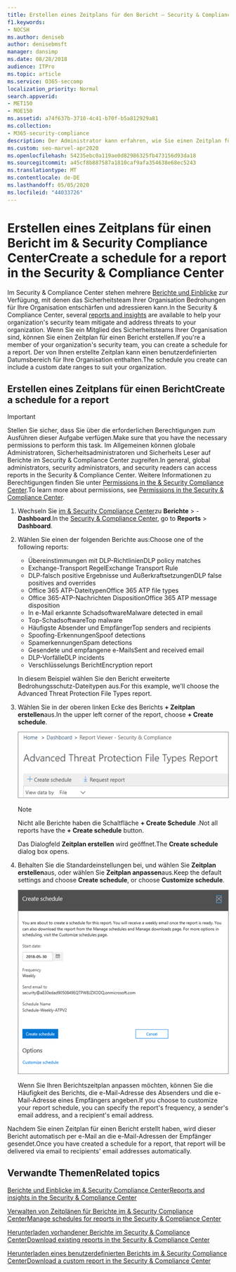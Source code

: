 ```yaml
---
title: Erstellen eines Zeitplans für den Bericht – Security & Compliance Center
f1.keywords:
- NOCSH
ms.author: deniseb
author: denisebmsft
manager: dansimp
ms.date: 08/28/2018
audience: ITPro
ms.topic: article
ms.service: O365-seccomp
localization_priority: Normal
search.appverid:
- MET150
- MOE150
ms.assetid: a74f637b-3710-4c41-b70f-b5a812929a81
ms.collection:
- M365-security-compliance
description: Der Administrator kann erfahren, wie Sie einen Zeitplan für einen Bericht im Security &amp; Compliance Center in Office 365 einrichten.
ms.custom: seo-marvel-apr2020
ms.openlocfilehash: 54235ebc0a119ae0d82986325fb473156d93da18
ms.sourcegitcommit: a45cf8b887587a1810caf9afa354638e68ec5243
ms.translationtype: MT
ms.contentlocale: de-DE
ms.lasthandoff: 05/05/2020
ms.locfileid: "44033726"
---
```

# <a name="create-a-schedule-for-a-report-in-the-security-amp-compliance-center"></a><span data-ttu-id="f7e34-103">Erstellen eines Zeitplans für einen Bericht im &amp; Security Compliance Center</span><span class="sxs-lookup"><span data-stu-id="f7e34-103">Create a schedule for a report in the Security &amp; Compliance Center</span></span>

<span data-ttu-id="f7e34-104">Im Security &amp; Compliance Center stehen mehrere [Berichte und Einblicke](reports-and-insights-in-security-and-compliance.md) zur Verfügung, mit denen das Sicherheitsteam Ihrer Organisation Bedrohungen für Ihre Organisation entschärfen und adressieren kann.</span><span class="sxs-lookup"><span data-stu-id="f7e34-104">In the Security &amp; Compliance Center, several [reports and insights](reports-and-insights-in-security-and-compliance.md) are available to help your organization's security team mitigate and address threats to your organization.</span></span> <span data-ttu-id="f7e34-105">Wenn Sie ein Mitglied des Sicherheitsteams Ihrer Organisation sind, können Sie einen Zeitplan für einen Bericht erstellen.</span><span class="sxs-lookup"><span data-stu-id="f7e34-105">If you're a member of your organization's security team, you can create a schedule for a report.</span></span> <span data-ttu-id="f7e34-106">Der von Ihnen erstellte Zeitplan kann einen benutzerdefinierten Datumsbereich für Ihre Organisation enthalten.</span><span class="sxs-lookup"><span data-stu-id="f7e34-106">The schedule you create can include a custom date ranges to suit your organization.</span></span> 
  
## <a name="create-a-schedule-for-a-report"></a><span data-ttu-id="f7e34-107">Erstellen eines Zeitplans für einen Bericht</span><span class="sxs-lookup"><span data-stu-id="f7e34-107">Create a schedule for a report</span></span>

> [!IMPORTANT]
> <span data-ttu-id="f7e34-108">Stellen Sie sicher, dass Sie über die erforderlichen Berechtigungen zum Ausführen dieser Aufgabe verfügen.</span><span class="sxs-lookup"><span data-stu-id="f7e34-108">Make sure that you have the necessary permissions to perform this task.</span></span> <span data-ttu-id="f7e34-109">Im Allgemeinen können globale Administratoren, Sicherheitsadministratoren und Sicherheits Leser auf Berichte im Security &amp; Compliance Center zugreifen.</span><span class="sxs-lookup"><span data-stu-id="f7e34-109">In general, global administrators, security administrators, and security readers can access reports in the Security &amp; Compliance Center.</span></span> <span data-ttu-id="f7e34-110">Weitere Informationen zu Berechtigungen finden Sie unter [Permissions in the &amp; Security Compliance Center](permissions-in-the-security-and-compliance-center.md).</span><span class="sxs-lookup"><span data-stu-id="f7e34-110">To learn more about permissions, see [Permissions in the Security &amp; Compliance Center](permissions-in-the-security-and-compliance-center.md).</span></span>
  
1. <span data-ttu-id="f7e34-111">Wechseln Sie [im &amp; Security Compliance Center](https://protection.office.com)zu **Berichte** \> - **Dashboard**.</span><span class="sxs-lookup"><span data-stu-id="f7e34-111">In the [Security &amp; Compliance Center](https://protection.office.com), go to **Reports** \> **Dashboard**.</span></span>
    
2. <span data-ttu-id="f7e34-112">Wählen Sie einen der folgenden Berichte aus:</span><span class="sxs-lookup"><span data-stu-id="f7e34-112">Choose one of the following reports:</span></span> 

    - <span data-ttu-id="f7e34-113">Übereinstimmungen mit DLP-Richtlinien</span><span class="sxs-lookup"><span data-stu-id="f7e34-113">DLP policy matches</span></span>
    - <span data-ttu-id="f7e34-114">Exchange-Transport Regel</span><span class="sxs-lookup"><span data-stu-id="f7e34-114">Exchange Transport Rule</span></span>
    - <span data-ttu-id="f7e34-115">DLP-falsch positive Ergebnisse und Außerkraftsetzungen</span><span class="sxs-lookup"><span data-stu-id="f7e34-115">DLP false positives and overrides</span></span>
    - <span data-ttu-id="f7e34-116">Office 365 ATP-Dateitypen</span><span class="sxs-lookup"><span data-stu-id="f7e34-116">Office 365 ATP file types</span></span>
    - <span data-ttu-id="f7e34-117">Office 365-ATP-Nachrichten Disposition</span><span class="sxs-lookup"><span data-stu-id="f7e34-117">Office 365 ATP message disposition</span></span>
    - <span data-ttu-id="f7e34-118">In e-Mail erkannte Schadsoftware</span><span class="sxs-lookup"><span data-stu-id="f7e34-118">Malware detected in email</span></span>
    - <span data-ttu-id="f7e34-119">Top-Schadsoftware</span><span class="sxs-lookup"><span data-stu-id="f7e34-119">Top malware</span></span>
    - <span data-ttu-id="f7e34-120">Häufigste Absender und Empfänger</span><span class="sxs-lookup"><span data-stu-id="f7e34-120">Top senders and recipients</span></span>
    - <span data-ttu-id="f7e34-121">Spoofing-Erkennungen</span><span class="sxs-lookup"><span data-stu-id="f7e34-121">Spoof detections</span></span>
    - <span data-ttu-id="f7e34-122">Spamerkennungen</span><span class="sxs-lookup"><span data-stu-id="f7e34-122">Spam detections</span></span>
    - <span data-ttu-id="f7e34-123">Gesendete und empfangene e-Mails</span><span class="sxs-lookup"><span data-stu-id="f7e34-123">Sent and received email</span></span>
    - <span data-ttu-id="f7e34-124">DLP-Vorfälle</span><span class="sxs-lookup"><span data-stu-id="f7e34-124">DLP incidents</span></span>
    - <span data-ttu-id="f7e34-125">Verschlüsselungs Bericht</span><span class="sxs-lookup"><span data-stu-id="f7e34-125">Encryption report</span></span>

    <span data-ttu-id="f7e34-126">In diesem Beispiel wählen Sie den Bericht erweiterte Bedrohungsschutz-Dateitypen aus.</span><span class="sxs-lookup"><span data-stu-id="f7e34-126">For this example, we'll choose the Advanced Threat Protection File Types report.</span></span>
    
3. <span data-ttu-id="f7e34-127">Wählen Sie in der oberen linken Ecke des Berichts **+ Zeitplan erstellen**aus.</span><span class="sxs-lookup"><span data-stu-id="f7e34-127">In the upper left corner of the report, choose **+ Create schedule**.</span></span> 
    
    ![Zeitplan erstellen](../../media/atpfiletypes-createschedule.png)

    > [!NOTE]
    > <span data-ttu-id="f7e34-129">Nicht alle Berichte haben die Schaltfläche **+ Create Schedule** .</span><span class="sxs-lookup"><span data-stu-id="f7e34-129">Not all reports have the **+ Create schedule** button.</span></span>
  
    <span data-ttu-id="f7e34-130">Das Dialogfeld **Zeitplan erstellen** wird geöffnet.</span><span class="sxs-lookup"><span data-stu-id="f7e34-130">The **Create schedule** dialog box opens.</span></span> 
    
4. <span data-ttu-id="f7e34-131">Behalten Sie die Standardeinstellungen bei, und wählen Sie **Zeitplan erstellen**aus, oder wählen Sie **Zeitplan anpassen**aus.</span><span class="sxs-lookup"><span data-stu-id="f7e34-131">Keep the default settings and choose **Create schedule**, or choose **Customize schedule**.</span></span>
    
    ![Sie können die Standardeinstellungen verwenden oder einen Berichtszeitplan anpassen.](../../media/04fac327-8f73-4711-8319-58c11880fd96.png)
  
    <span data-ttu-id="f7e34-133">Wenn Sie Ihren Berichtszeitplan anpassen möchten, können Sie die Häufigkeit des Berichts, die e-Mail-Adresse des Absenders und die e-Mail-Adresse eines Empfängers angeben.</span><span class="sxs-lookup"><span data-stu-id="f7e34-133">If you choose to customize your report schedule, you can specify the report's frequency, a sender's email address, and a recipient's email address.</span></span> 
    
<span data-ttu-id="f7e34-134">Nachdem Sie einen Zeitplan für einen Bericht erstellt haben, wird dieser Bericht automatisch per e-Mail an die e-Mail-Adressen der Empfänger gesendet.</span><span class="sxs-lookup"><span data-stu-id="f7e34-134">Once you have created a schedule for a report, that report will be delivered via email to recipients' email addresses automatically.</span></span> 
  
## <a name="related-topics"></a><span data-ttu-id="f7e34-135">Verwandte Themen</span><span class="sxs-lookup"><span data-stu-id="f7e34-135">Related topics</span></span>

[<span data-ttu-id="f7e34-136">Berichte und Einblicke im &amp; Security Compliance Center</span><span class="sxs-lookup"><span data-stu-id="f7e34-136">Reports and insights in the Security &amp; Compliance Center</span></span>](reports-and-insights-in-security-and-compliance.md)
  
[<span data-ttu-id="f7e34-137">Verwalten von Zeitplänen für Berichte im &amp; Security Compliance Center</span><span class="sxs-lookup"><span data-stu-id="f7e34-137">Manage schedules for reports in the Security &amp; Compliance Center</span></span>](manage-schedules-for-multiple-reports.md)
  
[<span data-ttu-id="f7e34-138">Herunterladen vorhandener Berichte im Security &amp; Compliance Center</span><span class="sxs-lookup"><span data-stu-id="f7e34-138">Download existing reports in the Security &amp; Compliance Center</span></span>](download-existing-reports.md)
  
[<span data-ttu-id="f7e34-139">Herunterladen eines benutzerdefinierten Berichts im &amp; Security Compliance Center</span><span class="sxs-lookup"><span data-stu-id="f7e34-139">Download a custom report in the Security &amp; Compliance Center</span></span>](set-up-and-download-a-custom-report.md)
  

